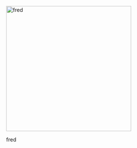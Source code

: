 <p><img src="http://i.imgur.com/VR7YgBp.jpg" alt="fred" width="337" height="337" /></p>
fred
<audio ref='fred' src="Fred.mp3" autoPlay loop></audio>
